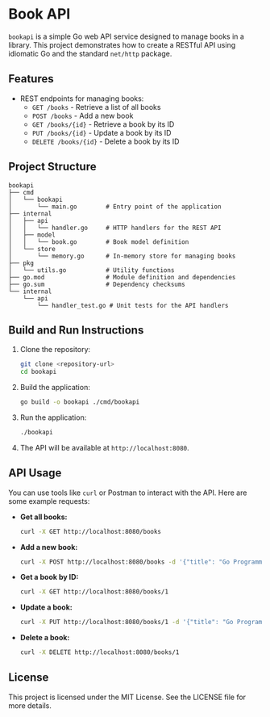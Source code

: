 # Book API

`bookapi` is a simple Go web API service designed to manage books in a library. This project demonstrates how to create a RESTful API using idiomatic Go and the standard `net/http` package.

## Features

- REST endpoints for managing books:
  - `GET /books` - Retrieve a list of all books
  - `POST /books` - Add a new book
  - `GET /books/{id}` - Retrieve a book by its ID
  - `PUT /books/{id}` - Update a book by its ID
  - `DELETE /books/{id}` - Delete a book by its ID

## Project Structure

```
bookapi
├── cmd
│   └── bookapi
│       └── main.go        # Entry point of the application
├── internal
│   ├── api
│   │   └── handler.go     # HTTP handlers for the REST API
│   ├── model
│   │   └── book.go        # Book model definition
│   └── store
│       └── memory.go      # In-memory store for managing books
├── pkg
│   └── utils.go           # Utility functions
├── go.mod                 # Module definition and dependencies
├── go.sum                 # Dependency checksums
└── internal
    └── api
        └── handler_test.go # Unit tests for the API handlers
```

## Build and Run Instructions

1. Clone the repository:
   ```bash
   git clone <repository-url>
   cd bookapi
   ```

2. Build the application:
   ```bash
   go build -o bookapi ./cmd/bookapi
   ```

3. Run the application:
   ```bash
   ./bookapi
   ```

4. The API will be available at `http://localhost:8080`.

## API Usage

You can use tools like `curl` or Postman to interact with the API. Here are some example requests:

- **Get all books:**
  ```bash
  curl -X GET http://localhost:8080/books
  ```

- **Add a new book:**
  ```bash
  curl -X POST http://localhost:8080/books -d '{"title": "Go Programming", "author": "John Doe", "published_year": 2023}'
  ```

- **Get a book by ID:**
  ```bash
  curl -X GET http://localhost:8080/books/1
  ```

- **Update a book:**
  ```bash
  curl -X PUT http://localhost:8080/books/1 -d '{"title": "Go Programming Updated", "author": "John Doe", "published_year": 2023}'
  ```

- **Delete a book:**
  ```bash
  curl -X DELETE http://localhost:8080/books/1
  ```

## License

This project is licensed under the MIT License. See the LICENSE file for more details.